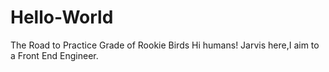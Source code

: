 # Hello-World
The Road to Practice Grade of Rookie Birds
Hi humans!
Jarvis here,I aim to a Front End Engineer.
